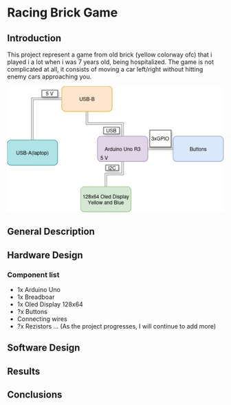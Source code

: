 # Racing Brick Game

## Introduction
This project represent a game from old brick (yellow colorway ofc) that i played i a lot when i was 7 years old, being hospitalized. The game is not complicated at all, it consists of moving a car left/right without hitting enemy cars approaching you.

<p align="center">
  <img src="./img/img2.png"/>
</p>


## General Description

## Hardware Design
### Component list
- 1x Arduino Uno
- 1x Breadboar
- 1x Oled Display 128x64
- ?x Buttons
- Connecting wires
- ?x Rezistors
  ... (As the project progresses, I will continue to add more)

## Software Design

## Results 

## Conclusions
